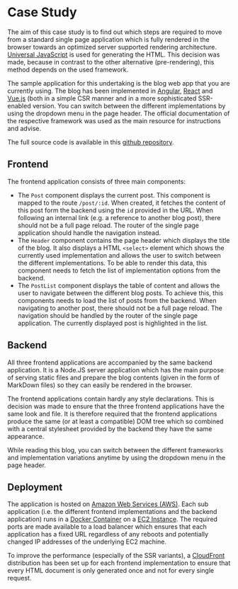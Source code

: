 # Case Study

The aim of this case study is to find out which steps are required to move from a standard single page application which is fully rendered in the browser towards an optimized server supported rendering architecture.
[Universal JavaScript](./considerations#universal-javascript) is used for generating the HTML.
This decision was made, because in contrast to the other alternative (pre-rendering), this method depends on the used framework.    
 
The sample application for this undertaking is the blog web app that you are currently using. 
The blog has been implemented in [Angular](./angular), [React](./react) and [Vue.js](./vue) (both in a simple CSR manner and in a more sophisticated SSR-enabled version.
You can switch between the different implementations by using the dropdown menu in the page header.
The official documentation of the respective framework was used as the main resource for instructions and advise.

The full source code is available in this [github repository](https://github.com/glutengo/rendering-strategies). 

## Frontend

The frontend application consists of three main components:

* The `Post` component displays the current post. This component is mapped to the route `/post/:id`.
When created, it fetches the content of this post form the backend using the `id` provided in the URL. 
When following an internal link (e.g. a reference to another blog post), there should not be a full page reload.
The router of the single page application should handle the navigation instead.
* The `Header` component contains the page header which displays the title of the blog. 
It also displays a HTML `<select>` element which shows the currently used implementation and allows the user to switch between the different implementations.
To be able to render this data, this component needs to fetch the list of implementation options from the backend.
* The `PostList` component displays the table of content and allows the user to navigate between the different blog posts.
To achieve this, this components needs to load the list of posts from the backend.
When navigating to another post, there should not be a full page reload. 
The navigation should be handled by the router of the single page application.
The currently displayed post is highlighted in the list.

## Backend

All three frontend applications are accompanied by the same backend application. 
It is a Node.JS server application which has the main purpose of serving static files and prepare the blog contents (given in the form of MarkDown files) so they can easily be rendered in the browser. 

The frontend applications contain hardly any style declarations. This is decision was made to ensure that the three frontend applications have the same look and file. 
It is therefore required that the frontend applications produce the same (or at least a compatible) DOM tree which so combined with a central stylesheet provided by the backend they have the same appearance.   

While reading this blog, you can switch between the different frameworks and implementation variations anytime by using the dropdown menu in the page header.

## Deployment

The application is hosted on [Amazon Web Services (AWS)](https://aws.amazon.com/). 
Each sub application (i.e. the different frontend implementations and the backend application) runs in a [Docker Container](https://www.docker.com/resources/what-container) on a [EC2 Instance](https://aws.amazon.com/ec2/).
The required ports are made available to a load balancer which ensures that each application has a fixed URL regardless of any reboots and potentially changed IP addresses of the underlying EC2 machine.

To improve the performance (especially of the SSR variants), a [CloudFront](https://docs.aws.amazon.com/AmazonCloudFront/latest/DeveloperGuide/Introduction.html) distribution has been set up for each frontend implementation to ensure that every HTML document is only generated once and not for every single request.
